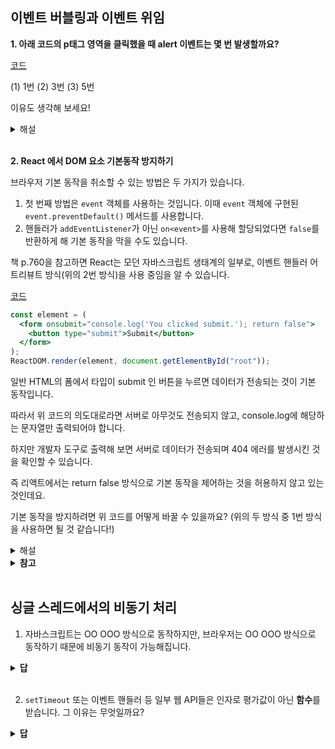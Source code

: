 ## 이벤트 버블링과 이벤트 위임

**1. 아래 코드의 p태그 영역을 클릭했을 때 alert 이벤트는 몇 번 발생할까요?**

[코드](https://codepen.io/gywn-dev/pen/jOxwjdZ)

(1) 1번 (2) 3번 (3) 5번

이유도 생각해 보세요!

<details>
<summary> 해설 </summary>

1. 이벤트 캡처링에 따라 document 객체에서부터 p태그까지 이벤트 객체가 전파됩니다. <u>이 때, 이벤트 핸들러 어트리뷰트 방식으로 등록했으므로 핸들러가 캐치하지 못해서 alert문이 작동하지는 않습니다.</u>
2. `<p>` 에 할당된 `onclick` 핸들러가 동작합니다.
3. 바깥의 `<div>` 에 할당된 핸들러가 동작합니다.
4. 그 바깥의 `<form>` 에 할당된 핸들러가 동작합니다.
5. `document` 객체를 만날 때까지, 각 요소에 할당된 `onclick` 핸들러가 동작합니다.

alert의 내부 코드를 `eventPhase` 를 출력하도록 바꾸면 이를 확인해볼 수 있습니다.(p.773)

</details>

<br/>

**2. React 에서 DOM 요소 기본동작 방지하기**

브라우저 기본 동작을 취소할 수 있는 방법은 두 가지가 있습니다.

1. 첫 번째 방법은 `event` 객체를 사용하는 것입니다. 이때 `event` 객체에 구현된 `event.preventDefault()` 메서드를 사용합니다.
2. 핸들러가 `addEventListener`가 아닌 `on<event>`를 사용해 할당되었다면 `false`를 반환하게 해 기본 동작을 막을 수도 있습니다.

책 p.760을 참고하면 React는 모던 자바스크립트 생태계의 일부로, 이벤트 핸들러 어트리뷰트 방식(위의 2번 방식)을 사용 중임을 알 수 있습니다.

[코드](https://codepen.io/gywn-dev/pen/OJZgKJg)

```jsx
const element = (
  <form onsubmit="console.log('You clicked submit.'); return false">
    <button type="submit">Submit</button>
  </form>
);
ReactDOM.render(element, document.getElementById("root"));
```

일반 HTML의 폼에서 타입이 submit 인 버튼을 누르면 데이터가 전송되는 것이 기본 동작입니다.

따라서 위 코드의 의도대로라면 서버로 아무것도 전송되지 않고, console.log에 해당하는 문자열만 출력되어야 합니다.

하지만 개발자 도구로 출력해 보면 서버로 데이터가 전송되며 404 에러를 발생시킨 것을 확인할 수 있습니다.

즉 리액트에서는 return false 방식으로 기본 동작을 제어하는 것을 허용하지 않고 있는 것인데요.

기본 동작을 방지하려면 위 코드를 어떻게 바꿀 수 있을까요? (위의 두 방식 중 1번 방식을 사용하면 될 것 같습니다!)

<details>
<summary> 해설 </summary>

```jsx
function Form() {
  function handleSubmit(e) {
    e.preventDefault();
    console.log("You clicked submit.");
  }

  return (
    <form onSubmit={handleSubmit}>
      <button type="submit">Submit</button>
    </form>
  );
}
```

</details>

<details>
<summary> <strong>참고</strong> </summary>

[왜 리액트는 return false를 금지했는지?](https://stackoverflow.com/questions/31191841/react-js-cant-return-false-anymore-is-there-an-equivalent)

[이유 2](https://stackoverflow.com/questions/49856490/preventdefault-vs-return-false-when-it-comes-to-reactjs)

짧게 요약하자면, 리액트가 가상 DOM API를 활용하는 라이브러리이기 때문입니다.

[공식문서](https://ko.reactjs.org/docs/events.html)에 따르면, 리액트에서 이벤트 핸들러는 모든 브라우저에서 이벤트를 동일하게 처리하기 위한 이벤트 래퍼 `SyntheticEvent` 객체를 전달받습니다. `stopPropagation()` 과 `preventDefault()`를 포함해서 인터페이스는 브라우저의 고유 이벤트와 같지만 모든 브라우저에서 동일하게 동작합니다.

브라우저의 고유 이벤트가 필요하다면 `nativeEvent` 어트리뷰트를 참조해야 합니다. 리액트의 **합성 이벤트는 브라우저 고유 이벤트에 직접 대응되지 않으며 다릅니다.**

리액트의 이벤트 핸들러 내부에서 return false 하는 것은, 실제 DOM 트리를 통해 전파/발생되는 nativeEvent가 아니라 **리액트의 가상 DOM 상에서 발생하는 syntheticEvent에게** false를 돌려주는 것과 같습니다.

이 때 리액트의 가상 DOM은 단지 리액트에서 제공하는 API로서 실제 DOM과는 다르게 작동할 수 있으므로, 이벤트 핸들러의 return 값 역시 실제 DOM과 다르게 사용할 가능성이 있습니다. 이로 인해 명시적으로 핸들러 내부에서 preventDefault 메서드를 사용할 것이 강제됩니다!

</details>

<br/>

## 싱글 스레드에서의 비동기 처리

1. 자바스크립트는 OO OOO 방식으로 동작하지만, 브라우저는 OO OOO 방식으로 동작하기 때문에 비동기 동작이 가능해집니다.

<details>
<summary> <strong>답</strong> </summary>

- 싱글 스레드, 멀티 스레드

Ajax 요청, setTimeout(), 이벤트 핸들러의 등록과 같은 것들은 **웹 브라우저에서 제공하는 기능**으로, 웹 API에 속합니다.

자바스크립트 엔진의 스택에서 실행된 비동기 함수는 **요청하는 비동기 작업에 대한 정보와 콜백 함수**를 **웹 API를 통해** 브라우저에게 넘기고, 브라우저는 전달받은 타이머 작업을 별도의 쓰레드에게 위임합니다.

그러고 나면 **자바스크립트 엔진의 스택**에서는 **해당 작업의 스택 프레임이 즉시 팝** 됩니다.

</details>

<br/>

2. `setTimeout` 또는 이벤트 핸들러 등 일부 웹 API들은 인자로 평가값이 아닌 **함수**를 받습니다. 그 이유는 무엇일까요?

<details>
<summary> <strong>답</strong> </summary>

브라우저가 내부적으로 **비동기 작업에 대한 정보**와 **콜백 함수**를 분리해서 처리하기 때문입니다.

다시 말하면, 비동기적으로 실행하고자 하는 **콜백 함수**만 따로 분리되어 태스크 큐에 저장되기 때문에 실행 가능한 함수 형태로 전달되어야 합니다.

[시각화](http://latentflip.com/loupe/?code=JC5vbignYnV0dG9uJywgJ2NsaWNrJywgZnVuY3Rpb24gb25DbGljaygpIHsKICAgIHNldFRpbWVvdXQoZnVuY3Rpb24gdGltZXIoKSB7CiAgICAgICAgY29uc29sZS5sb2coJ1lvdSBjbGlja2VkIHRoZSBidXR0b24hJyk7ICAgIAogICAgfSwgMjAwMCk7Cn0pOwoKY29uc29sZS5sb2coIkhpISIpOwoKc2V0VGltZW91dChmdW5jdGlvbiB0aW1lb3V0KCkgewogICAgY29uc29sZS5sb2coIkNsaWNrIHRoZSBidXR0b24hIik7Cn0sIDUwMDApOwoKY29uc29sZS5sb2coIldlbGNvbWUgdG8gbG91cGUuIik7!!!PGJ1dHRvbj5DbGljayBtZSE8L2J1dHRvbj4%3D)

```js
$.on("button", "click", function onClick() {
  setTimeout(function timer() {
    console.log("You clicked the button!");
  }, 2000);
});

console.log("Hi!");

setTimeout(function timeout() {
  console.log("Click the button!");
}, 5000);

console.log("Welcome to loupe.");
```

위 코드의 실행 과정은 아래와 같습니다:

1. setTimeout() 함수가 실행되면 자바스크립트 엔진은 웹 API를 통해 브라우저에게 setTimeout() 작업을 요청하면서 콜백 함수를 전달합니다.

2. 브라우저는 이러한 타이머 작업을 별도의 쓰레드에게 위임합니다.

3. 그러고 나면 자바스크립트 엔진의 스택에서는 setTimeout() 함수의 스택 프레임이 즉시 팝 됩니다.

4. 인자로 명시한 시간이 흐르고 나면 해당 타이머 작업을 처리하고 있던 쓰레드는 전달받았던 콜백 함수를 자바스크립트 엔진의 태스크 큐에 집어넣게 됩니다.

</details>
